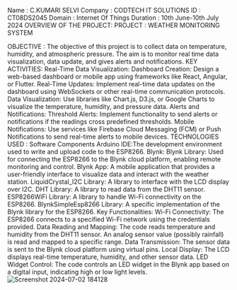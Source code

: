 Name        : C.KUMARI SELVI 
Company     : CODTECH IT SOLUTIONS
ID          : CT08DS2045
Domain      : Internet Of Things 
Duration    : 10th June-10th July 2024
OVERVIEW OF THE PROJECT:
PROJECT : WEATHER MONITORING SYSTEM 

OBJECTIVE :
The objective of this project is to collect data on temperature, humidity, and atmospheric pressure. The aim is to monitor real time data visualization, data update, and gives alerts and notifications.
KEY ACTIVITIES:
Real-Time Data Visualization:
Dashboard Creation: Design a web-based dashboard or mobile app using frameworks like React, Angular, or Flutter.
Real-Time Updates: Implement real-time data updates on the dashboard using WebSockets or other real-time communication protocols.
Data Visualization: Use libraries like Chart.js, D3.js, or Google Charts to visualize the temperature, humidity, and pressure data.
Alerts and Notifications:
Threshold Alerts: Implement functionality to send alerts or notifications if the readings cross predefined thresholds.
Mobile Notifications: Use services like Firebase Cloud Messaging (FCM) or Push Notifications to send real-time alerts to mobile devices.
TECHNOLOGIES USED :
Software Components
Arduino IDE:The development environment used to write and upload code to the ESP8266.
Blynk:
Blynk Library: Used for connecting the ESP8266 to the Blynk cloud platform, enabling remote monitoring and control.
Blynk App: A mobile application that provides a user-friendly interface to visualize data and interact with the weather station.
LiquidCrystal_I2C Library: A library to interface with the LCD display over I2C.
DHT Library: A library to read data from the DHT11 sensor.
ESP8266WiFi Library: A library to handle Wi-Fi connectivity on the ESP8266.
BlynkSimpleEsp8266 Library: A specific implementation of the Blynk library for the ESP8266.
Key Functionalities:
Wi-Fi Connectivity: The ESP8266 connects to a specified Wi-Fi network using the credentials provided.
Data Reading and Mapping: The code reads temperature and humidity from the DHT11 sensor.
An analog sensor value (possibly rainfall) is read and mapped to a specific range.
Data Transmission: The sensor data is sent to the Blynk cloud platform using virtual pins.
Local Display: The LCD displays real-time temperature, humidity, and other sensor data.
LED Widget Control: The code controls an LED widget in the Blynk app based on a digital input, indicating high or low light levels.
![Screenshot 2024-07-02 184128](https://github.com/KUMARISELVI/CODTECH-Task-1/assets/145418381/bc3540c9-26a5-4b20-a7f3-b916954ae028)
